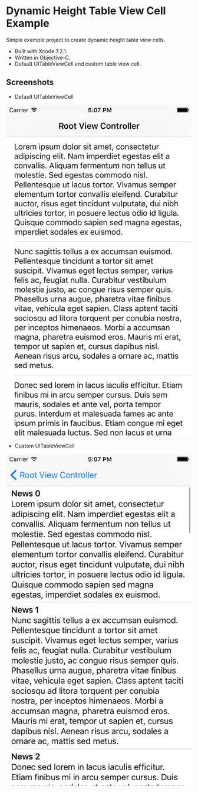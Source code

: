 # Dynamic Height Table View Cell Example

Simple example project to create dynamic height table view cells.

* Built with Xcode 7.2.1.
* Written in Objective-C.
* Default UITableViewCell and custom table view cell.

## Screenshots

* Default UITableViewCell

![Screenshot1](./Screenshot1.png)

* Custom UITableViewCell

![Screenshot2](./Screenshot2.png)